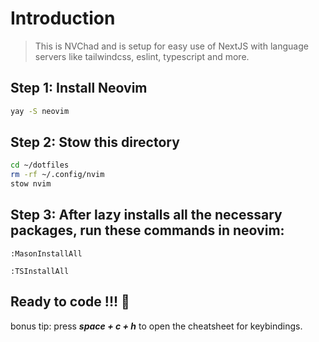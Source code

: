 # Introduction

> This is NVChad and is setup for easy use of NextJS with language servers like tailwindcss, eslint, typescript and more.

## Step 1: Install Neovim

```bash
yay -S neovim
```

## Step 2: Stow this directory

```bash
cd ~/dotfiles
rm -rf ~/.config/nvim
stow nvim
```

## Step 3: After lazy installs all the necessary packages, run these commands in neovim:

```vim
:MasonInstallAll
```

```vim
:TSInstallAll
```

## Ready to code !!! 🎊

bonus tip: press <i><b>space + c + h</b></i> to open the cheatsheet for keybindings.
